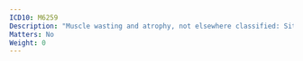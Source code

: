 ```yaml
---
ICD10: M6259
Description: "Muscle wasting and atrophy, not elsewhere classified: Site unspecified"
Matters: No
Weight: 0
---
```

